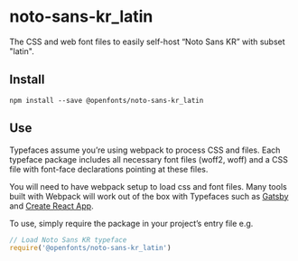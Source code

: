 
# noto-sans-kr_latin

The CSS and web font files to easily self-host “Noto Sans KR” with subset "latin".

## Install

`npm install --save @openfonts/noto-sans-kr_latin`

## Use

Typefaces assume you’re using webpack to process CSS and files. Each typeface
package includes all necessary font files (woff2, woff) and a CSS file with
font-face declarations pointing at these files.

You will need to have webpack setup to load css and font files. Many tools built
with Webpack will work out of the box with Typefaces such as [Gatsby](https://github.com/gatsbyjs/gatsby)
and [Create React App](https://github.com/facebookincubator/create-react-app).

To use, simply require the package in your project’s entry file e.g.

```javascript
// Load Noto Sans KR typeface
require('@openfonts/noto-sans-kr_latin')
```
